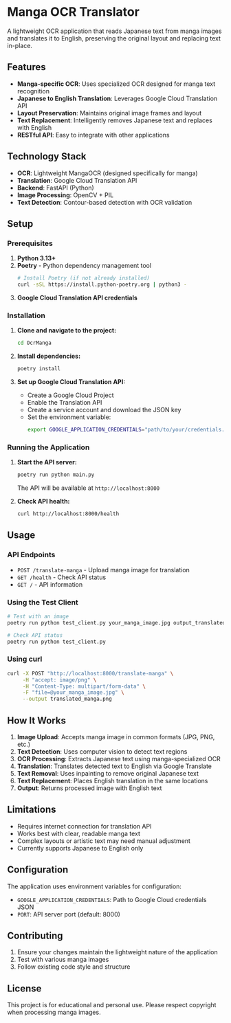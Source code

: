 # Manga OCR Translator

A lightweight OCR application that reads Japanese text from manga images and translates it to English, preserving the original layout and replacing text in-place.

## Features

- **Manga-specific OCR**: Uses specialized OCR designed for manga text recognition
- **Japanese to English Translation**: Leverages Google Cloud Translation API
- **Layout Preservation**: Maintains original image frames and layout
- **Text Replacement**: Intelligently removes Japanese text and replaces with English
- **RESTful API**: Easy to integrate with other applications

## Technology Stack

- **OCR**: Lightweight MangaOCR (designed specifically for manga)
- **Translation**: Google Cloud Translation API
- **Backend**: FastAPI (Python)
- **Image Processing**: OpenCV + PIL
- **Text Detection**: Contour-based detection with OCR validation

## Setup

### Prerequisites

1. **Python 3.13+**
2. **Poetry** - Python dependency management tool
   ```bash
   # Install Poetry (if not already installed)
   curl -sSL https://install.python-poetry.org | python3 -
   ```
3. **Google Cloud Translation API credentials**

### Installation

1. **Clone and navigate to the project:**
   ```bash
   cd OcrManga
   ```

2. **Install dependencies:**
   ```bash
   poetry install
   ```

3. **Set up Google Cloud Translation API:**
   - Create a Google Cloud Project
   - Enable the Translation API
   - Create a service account and download the JSON key
   - Set the environment variable:
     ```bash
     export GOOGLE_APPLICATION_CREDENTIALS="path/to/your/credentials.json"
     ```

### Running the Application

1. **Start the API server:**
   ```bash
   poetry run python main.py
   ```
   The API will be available at `http://localhost:8000`

2. **Check API health:**
   ```bash
   curl http://localhost:8000/health
   ```

## Usage

### API Endpoints

- `POST /translate-manga` - Upload manga image for translation
- `GET /health` - Check API status
- `GET /` - API information

### Using the Test Client

```bash
# Test with an image
poetry run python test_client.py your_manga_image.jpg output_translated.png

# Check API status
poetry run python test_client.py
```

### Using curl

```bash
curl -X POST "http://localhost:8000/translate-manga" \
     -H "accept: image/png" \
     -H "Content-Type: multipart/form-data" \
     -F "file=@your_manga_image.jpg" \
     --output translated_manga.png
```

## How It Works

1. **Image Upload**: Accepts manga image in common formats (JPG, PNG, etc.)
2. **Text Detection**: Uses computer vision to detect text regions
3. **OCR Processing**: Extracts Japanese text using manga-specialized OCR
4. **Translation**: Translates detected text to English via Google Translate
5. **Text Removal**: Uses inpainting to remove original Japanese text
6. **Text Replacement**: Places English translation in the same locations
7. **Output**: Returns processed image with English text

## Limitations

- Requires internet connection for translation API
- Works best with clear, readable manga text
- Complex layouts or artistic text may need manual adjustment
- Currently supports Japanese to English only

## Configuration

The application uses environment variables for configuration:

- `GOOGLE_APPLICATION_CREDENTIALS`: Path to Google Cloud credentials JSON
- `PORT`: API server port (default: 8000)

## Contributing

1. Ensure your changes maintain the lightweight nature of the application
2. Test with various manga images
3. Follow existing code style and structure

## License

This project is for educational and personal use. Please respect copyright when processing manga images.